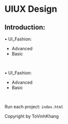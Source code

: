 # UIUX Design
## Introduction:
• UI_Fashion:
+ Advanced
+ Basic
<br>

• UI_Fashion:
+ Advanced
+ Basic
<br>

Run each project:
`
index.html
`

Copyright by ToVinhKhang
